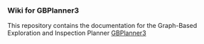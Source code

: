### Wiki for GBPlanner3

This repository contains the documentation for the Graph-Based Exploration and Inspection Planner [GBPlanner3](https://github.com/ntnu-arl/gbplanner_ros/tree/gbplanner3)